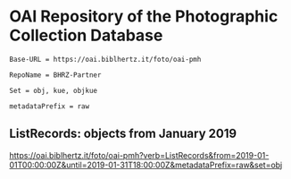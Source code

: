 # OAI Repository of the Photographic Collection Database
    
`Base-URL = https://oai.biblhertz.it/foto/oai-pmh`

`RepoName = BHRZ-Partner`

`Set = obj, kue, objkue`

`metadataPrefix = raw`

## ListRecords: objects from January 2019  

https://oai.biblhertz.it/foto/oai-pmh?verb=ListRecords&from=2019-01-01T00:00:00Z&until=2019-01-31T18:00:00Z&metadataPrefix=raw&set=obj
